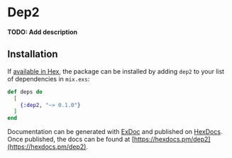 # Dep2

**TODO: Add description**

## Installation

If [available in Hex](https://hex.pm/docs/publish), the package can be installed
by adding `dep2` to your list of dependencies in `mix.exs`:

```elixir
def deps do
  [
    {:dep2, "~> 0.1.0"}
  ]
end
```

Documentation can be generated with [ExDoc](https://github.com/elixir-lang/ex_doc)
and published on [HexDocs](https://hexdocs.pm). Once published, the docs can
be found at [https://hexdocs.pm/dep2](https://hexdocs.pm/dep2).

